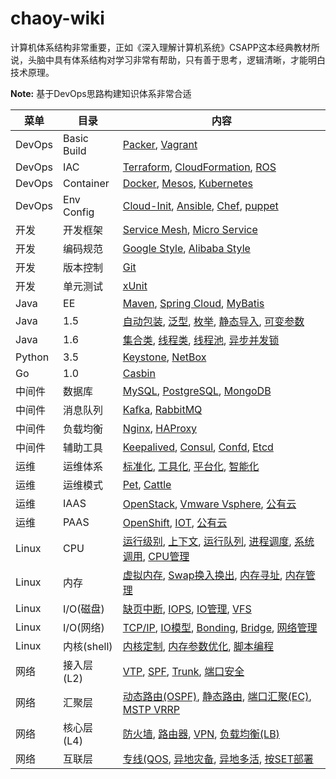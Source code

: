 # chaoy-wiki

计算机体系结构非常重要，正如《深入理解计算机系统》CSAPP这本经典教材所说，头脑中具有体系结构对学习非常有帮助，只有善于思考，逻辑清晰，才能明白技术原理。

**Note:** 基于DevOps思路构建知识体系非常合适

| 菜单   |      目录      |  内容 |
|----------|---------------|-------|
| DevOps |  Basic Build | [Packer](/wiki/devops/devops.html), [Vagrant](/wiki/devops/devops.html) |
| DevOps |    IAC   |   [Terraform](/wiki/devops/devops.html), [CloudFormation](/wiki/devops/devops.html), [ROS](/wiki/devops/devops.html) |
| DevOps | Container |    [Docker](/wiki/devops/devops.html), [Mesos](/wiki/devops/devops.html), [Kubernetes](/wiki/devops/devops.html) |
| DevOps | Env Config |    [Cloud-Init](/wiki/devops/devops.html), [Ansible](/wiki/devops/devops.html), [Chef](/wiki/devops/devops.html), [puppet](/wiki/devops/devops.html) |
| 开发 |  开发框架 | [Service Mesh](/wiki/dev/dev.html), [Micro Service](/wiki/dev/dev.html) |
| 开发 |  编码规范   |   [Google Style](/wiki/dev/dev.html), [Alibaba Style](/wiki/dev/dev.html) |
| 开发 | 版本控制 |    [Git](/wiki/dev/dev.html) |
| 开发 | 单元测试 |    [xUnit](/wiki/dev/dev.html) |
| Java |  EE   | [Maven](/wiki/java/java.html), [Spring Cloud](/wiki/java/java.html), [MyBatis](/wiki/java/java.html) |
| Java | 1.5 | [自动包装](/wiki/java/java.html), [泛型](/wiki/java/java.html), [枚举](/wiki/java/java.html), [静态导入](/wiki/java/java.html), [可变参数](/wiki/java/java.html)  |
| Java | 1.6 | [集合类](/wiki/java/java.html), [线程类](/wiki/java/java.html), [线程池](/wiki/java/java.html), [异步并发锁](/wiki/java/java.html) |
| Python | 3.5 |  [Keystone](/wiki/python/python.html), [NetBox](/wiki/python/python.html)   |
| Go | 1.0 | [Casbin](/wiki/go/go.html)  |
| 中间件 |  数据库 | [MySQL](/wiki/middleware/middleware.html), [PostgreSQL](/wiki/middleware/middleware.html), [MongoDB](/wiki/middleware/middleware.html) |
| 中间件 |  消息队列   |   [Kafka](/wiki/middleware/middleware.html), [RabbitMQ](/wiki/middleware/middleware.html) |
| 中间件 | 负载均衡 |    [Nginx](/wiki/middleware/middleware.html), [HAProxy](/wiki/middleware/middleware.html) |
| 中间件 | 辅助工具 |    [Keepalived](/wiki/middleware/middleware.html), [Consul](/wiki/middleware/middleware.html), [Confd](/wiki/middleware/middleware.html), [Etcd](/wiki/middleware/middleware.html) |
| 运维 |  运维体系 | [标准化](/wiki/ops/ops.html), [工具化](/wiki/ops/ops.html), [平台化](/wiki/ops/ops.html), [智能化](/wiki/ops/ops.html) |
| 运维 |  运维模式   |   [Pet](/wiki/ops/ops.html), [Cattle](/wiki/ops/ops.html) |
| 运维 | IAAS |    [OpenStack](/wiki/ops/ops.html), [Vmware Vsphere](/wiki/ops/ops.html), [公有云](/wiki/ops/ops.html) |
| 运维 | PAAS |    [OpenShift](/wiki/ops/ops.html), [IOT](/wiki/ops/ops.html), [公有云](/wiki/ops/ops.html) |
| Linux |  CPU | [运行级别](/wiki/linux/linux.html), [上下文](/wiki/linux/linux.html), [运行队列](/wiki/linux/linux.html), [进程调度](/wiki/linux/linux.html), [系统调用](/wiki/linux/linux.html), [CPU管理](/wiki/linux/linux.html) |
| Linux |  内存   |   [虚拟内存](), [Swap换入换出](/wiki/linux/linux.html), [内存寻址](), [内存管理]() |
| Linux | I/O(磁盘) |    [缺页中断](/wiki/linux/linux.html), [IOPS](), [IO管理](/wiki/linux/linux.html), [VFS](/wiki/linux/linux.html) |
| Linux | I/O(网络) |    [TCP/IP](/wiki/linux/linux.html), [IO模型](), [Bonding](/wiki/linux/linux.html), [Bridge](/wiki/linux/linux.html), [网络管理](/wiki/linux/linux.html) |
| Linux | 内核(shell) |    [内核定制](/wiki/linux/linux.html), [内存参数优化](/wiki/linux/linux.html), [脚本编程](/wiki/linux/linux.html) |
| 网络 |  接入层(L2) | [VTP](/wiki/network/network.html), [SPF](/wiki/network/network.html), [Trunk](/wiki/network/network.html), [端口安全](/wiki/network/network.html) |
| 网络 |  汇聚层   |   [动态路由(OSPF)](/wiki/network/network.html), [静态路由](/wiki/network/network.html), [端口汇聚(EC)](/wiki/network/network.html), [MSTP VRRP](/wiki/network/network.html) |
| 网络 | 核心层(L4) |    [防火墙](/wiki/network/network.html), [路由器](/wiki/network/network.html), [VPN](), [负载均衡(LB)](/wiki/network/network.html) |
| 网络 | 互联层 |    [专线(QOS](/wiki/network/network.html), [异地灾备](/wiki/network/network.html), [异地多活](/wiki/network/network.html), [按SET部署](/wiki/network/network.html) |
